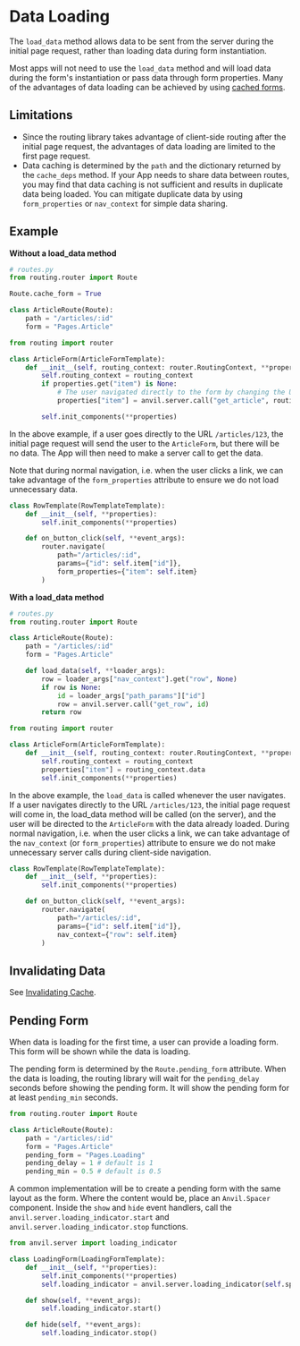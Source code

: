 # Data Loading

The `load_data` method allows data to be sent from the server during the initial page request, rather than loading data during form instantiation.

Most apps will not need to use the `load_data` method and will load data during the form's instantiation or pass data through form properties. Many of the advantages of data loading can be achieved by using [cached forms](/caching#form-caching).

## Limitations

* Since the routing library takes advantage of client-side routing after the initial page request, the advantages of data loading are limited to the first page request.
* Data caching is determined by the `path` and the dictionary returned by the `cache_deps` method. If your App needs to share data between routes, you may find that data caching is not sufficient and results in duplicate data being loaded. You can mitigate duplicate data by using `form_properties` or `nav_context` for simple data sharing.

## Example

**Without a load_data method**

```python
# routes.py
from routing.router import Route

Route.cache_form = True

class ArticleRoute(Route):
    path = "/articles/:id"
    form = "Pages.Article"
```

```python
from routing import router

class ArticleForm(ArticleFormTemplate):
    def __init__(self, routing_context: router.RoutingContext, **properties):
        self.routing_context = routing_context
        if properties.get("item") is None:
            # The user navigated directly to the form by changing the URL
            properties["item"] = anvil.server.call("get_article", routing_context.params["id"])

        self.init_components(**properties)
```

In the above example, if a user goes directly to the URL `/articles/123`, the initial page request will send the user to the `ArticleForm`, but there will be no data. The App will then need to make a server call to get the data.

Note that during normal navigation, i.e. when the user clicks a link, we can take advantage of the `form_properties` attribute to ensure we do not load unnecessary data.

```python
class RowTemplate(RowTemplateTemplate):
    def __init__(self, **properties):
        self.init_components(**properties)

    def on_button_click(self, **event_args):
        router.navigate(
            path="/articles/:id",
            params={"id": self.item["id"]},
            form_properties={"item": self.item}
        )
```

**With a load_data method**

```python
# routes.py
from routing.router import Route

class ArticleRoute(Route):
    path = "/articles/:id"
    form = "Pages.Article"

    def load_data(self, **loader_args):
        row = loader_args["nav_context"].get("row", None)
        if row is None:
            id = loader_args["path_params"]["id"]
            row = anvil.server.call("get_row", id)
        return row
```

```python
from routing import router

class ArticleForm(ArticleFormTemplate):
    def __init__(self, routing_context: router.RoutingContext, **properties):
        self.routing_context = routing_context
        properties["item"] = routing_context.data
        self.init_components(**properties)
```

In the above example, the `load_data` is called whenever the user navigates. If a user navigates directly to the URL `/articles/123`, the initial page request will come in, the load_data method will be called (on the server), and the user will be directed to the `ArticleForm` with the data already loaded. During normal navigation, i.e. when the user clicks a link, we can take advantage of the `nav_context` (or `form_properties`) attribute to ensure we do not make unnecessary server calls during client-side navigation.

```python
class RowTemplate(RowTemplateTemplate):
    def __init__(self, **properties):
        self.init_components(**properties)

    def on_button_click(self, **event_args):
        router.navigate(
            path="/articles/:id",
            params={"id": self.item["id"]},
            nav_context={"row": self.item}
        )
```

## Invalidating Data

See [Invalidating Cache](/caching#invalidating-cache).

## Pending Form

When data is loading for the first time, a user can provide a loading form. This form will be shown while the data is loading.

The pending form is determined by the `Route.pending_form` attribute. When the data is loading, the routing library will wait for the `pending_delay` seconds before showing the pending form. It will show the pending form for at least `pending_min` seconds.

```python
from routing.router import Route

class ArticleRoute(Route):
    path = "/articles/:id"
    form = "Pages.Article"
    pending_form = "Pages.Loading"
    pending_delay = 1 # default is 1
    pending_min = 0.5 # default is 0.5
```

A common implementation will be to create a pending form with the same layout as the form. Where the content would be, place an `Anvil.Spacer` component. Inside the `show` and `hide` event handlers, call the `anvil.server.loading_indicator.start` and `anvil.server.loading_indicator.stop` functions.

```python
from anvil.server import loading_indicator

class LoadingForm(LoadingFormTemplate):
    def __init__(self, **properties):
        self.init_components(**properties)
        self.loading_indicator = anvil.server.loading_indicator(self.spacer_1)

    def show(self, **event_args):
        self.loading_indicator.start()

    def hide(self, **event_args):
        self.loading_indicator.stop()
```
